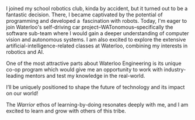 I joined my school robotics club, kinda by accident, but it turned out to be a fantastic decision. There, I became captivated by the potential of programming and developed a  fascination with robots. Today, I'm eager to join Waterloo's self-driving car project–WATonomous–specifically the software sub-team where I would gain a deeper understanding of computer vision and autonomous systems. I am also excited to explore the extensive artificial-intelligence-related classes at Waterloo, combining my interests in robotics and AI.

One of the most attractive parts about Waterloo Engineering is its unique co-op program which would give me an opportunity to work with industry-leading mentors and test my knowledge in the real-world.

I’ll be uniquely positioned to shape the future of technology and its impact on our world!

The _Warrior_ ethos of learning-by-doing resonates deeply with me, and I am excited to learn and grow with others of this tribe.